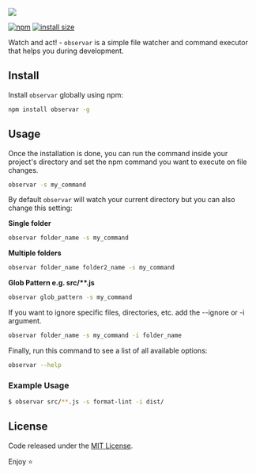 ![](https://i.imgsafe.org/4c/4c403200ac.png)

[![npm](https://flat.badgen.net/npm/v/observar)](https://www.npmjs.com/package/observar)
[![install size](https://flat.badgen.net/packagephobia/install/observar)](https://packagephobia.now.sh/result?p=observar)

Watch and act! - `observar` is a simple file watcher and command executor that helps you during development.

## Install 
Install `observar` globally using npm:

```bash
npm install observar -g
```

## Usage 
Once the installation is done, you can run the command inside your project's directory and set the npm command you want to execute on file changes.
```bash
observar -s my_command
```
By default `observar` will watch your current directory but you can also change this setting:

__Single folder__
```bash
observar folder_name -s my_command
```

__Multiple folders__
```bash
observar folder_name folder2_name -s my_command
```

__Glob Pattern e.g. src/**.js__
```bash
observar glob_pattern -s my_command
```

If you want to ignore specific files, directories, etc. add the --ignore or -i argument.

```bash
observar folder_name -s my_command -i folder_name
```

Finally, run this command to see a list of all available options:

```bash
observar --help
```

### Example Usage
```bash
$ observar src/**.js -s format-lint -i dist/
```

## License
Code released under the [MIT License](https://github.com/tgrassl/observar/blob/master/LICENSE).

Enjoy ⭐️
